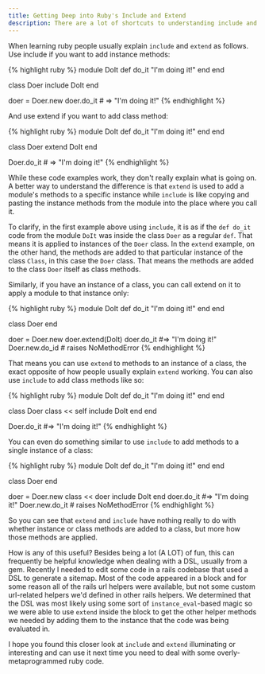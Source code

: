 ```yaml
---
title: Getting Deep into Ruby's Include and Extend
description: There are a lot of shortcuts to understanding include and extend in ruby, but it can help to really understand how it all works. Peter explains.
---
```


When learning ruby people usually explain `include` and `extend` as follows. Use include if you want to add instance methods:

{% highlight ruby %}
module DoIt
  def do_it
    "I'm doing it!"
  end
end

class Doer
  include DoIt
end

doer = Doer.new
doer.do_it # => "I'm doing it!"
{% endhighlight %}

And use extend if you want to add class method:

{% highlight ruby %}
module DoIt
  def do_it
    "I'm doing it!"
  end
end

class Doer
  extend DoIt
end

Doer.do_it # => "I'm doing it!"
{% endhighlight %}

While these code examples work, they don't really explain what is going on. A better way to understand the difference is that `extend` is used to add a module's methods to a specific instance while `include` is like copying and pasting the instance methods from the module into the place where you call it.

To clarify, in the first example above using `include`, it is as if the `def do_it` code from the module `DoIt` was inside the class `Doer` as a regular `def`. That means it is applied to instances of the `Doer` class. In the `extend` example, on the other hand, the methods are added to that particular instance of the class `Class`, in this case the `Doer` class. That means the methods are added to the class `Doer` itself as class methods.

Similarly, if you have an instance of a class, you can call extend on it to apply a module to that instance only:

{% highlight ruby %}
module DoIt
  def do_it
    "I'm doing it!"
  end
end

class Doer
end

doer = Doer.new
doer.extend(DoIt)
doer.do_it #=> "I'm doing it!"
Doer.new.do_id # raises NoMethodError
{% endhighlight %}

That means you can use `extend` to methods to an instance of a class, the exact opposite of how people usually explain `extend` working. You can also use `include` to add class methods like so:

{% highlight ruby %}
module DoIt
  def do_it
    "I'm doing it!"
  end
end

class Doer
  class << self
    include DoIt
  end
end

Doer.do_it #=> "I'm doing it!"
{% endhighlight %}

You can even do something similar to use `include` to add methods to a single instance of a class:

{% highlight ruby %}
module DoIt
  def do_it
    "I'm doing it!"
  end
end

class Doer
end

doer = Doer.new
class << doer
  include DoIt
end
doer.do_it #=> "I'm doing it!"
Doer.new.do_it # raises NoMethodError
{% endhighlight %}

So you can see that `extend` and `include` have nothing really to do with whether instance or class methods are added to a class, but more how those methods are applied.

How is any of this useful? Besides being a lot (A LOT) of fun, this can frequently be helpful knowledge when dealing with a DSL, usually from a gem. Recently I needed to edit some code in a rails codebase that used a DSL to generate a sitemap. Most of the code appeared in a block and for some reason all of the rails url helpers were available, but not some custom url-related helpers we'd defined in other rails helpers. We determined that the DSL was most likely using some sort of `instance_eval`-based magic so we were able to use `extend` inside the block to get the other helper methods we needed by adding them to the instance that the code was being evaluated in.

I hope you found this closer look at `include` and `extend` illuminating or interesting and can use it next time you need to deal with some overly-metaprogrammed ruby code.
